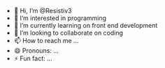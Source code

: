 - 👋 Hi, I’m @Resistiv3
- 👀 I’m interested in programming  
- 🌱 I’m currently learning on front end development
- 💞️ I’m looking to collaborate on coding
- 📫 How to reach me ...
- 😄 Pronouns: ...
- ⚡ Fun fact: ...

<!---
Resistiv3/Resistiv3 is a ✨ special ✨ repository because its `README.md` (this file) appears on your GitHub profile.
You can click the Preview link to take a look at your changes.
--->

